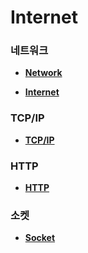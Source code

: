# Internet

### 네트워크

- __[Network](https://github.com/honghyunin/TIL/blob/main/web/Network/Network.md)__

- __[Internet]()__
### TCP/IP

- __[TCP/IP](https://github.com/honghyunin/TIL/blob/main/web/Internet/TCP&IP/TCP&IP.md)__

### HTTP
- __[HTTP](https://github.com/honghyunin/TIL/blob/main/web/Internet/HTTP/HTTP.md)__

### 소켓

- __[Socket](https://github.com/honghyunin/TIL/blob/main/web/Internet/Socket/Socket.md)__
